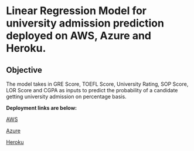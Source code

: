 
# Linear Regression Model for university admission prediction deployed on AWS, Azure and Heroku.

## Objective

The model takes in GRE Score, TOEFL Score, University Rating, SOP Score, LOR Score and CGPA as inputs to predict the probability of a candidate getting university admission on percentage basis. 

**Deployment links are below:**

[AWS](http://linearregressiondeploy-env.eba-9jdrquhj.eu-west-1.elasticbeanstalk.com)

[Azure](https://linearregression-deploy.azurewebsites.net)

[Heroku](https://linearregression-deploy.herokuapp.com)
